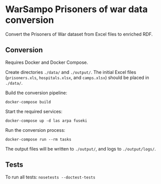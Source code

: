 # WarSampo Prisoners of war data conversion

Convert the Prisoners of War dataset from Excel files to enriched RDF.

## Conversion

Requires Docker and Docker Compose.

Create directories `./data/` and `./output/`.
The initial Excel files (`prisoners.xls`, `hospitals.xlsx`, and `camps.xlsx`) should be placed in `./data/`.

Build the conversion pipeline:

`docker-compose build`

Start the required services:

`docker-compose up -d las arpa fuseki`

Run the conversion process:

`docker-compose run --rm tasks`

The output files will be written to `./output/`, and logs to `./output/logs/`.

## Tests

To run all tests: `nosetests --doctest-tests`
